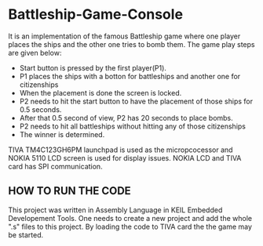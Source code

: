 # Battleship-Game-Console

It is an implementation of the famous Battleship game where one player places the ships and the other one tries to bomb them. The game play steps are given below:
  - Start  button is pressed by the first player(P1).
  - P1 places the ships with a botton for battleships and another one for citizenships
  - When the placement is done the screen is locked.
  - P2 needs to hit the start button to have the placement of those ships for 0.5 seconds.
  - After that 0.5 second of view, P2 has 20 seconds to place bombs. 
  - P2 needs to hit all battleships without hitting any of those citizenships
  - The winner is determined.
  
TIVA TM4C123GH6PM launchpad is used as the micropcocessor and NOKIA 5110 LCD screen is used for display issues. NOKIA LCD and TIVA card has SPI communication. 
  
  ## HOW TO RUN THE CODE
  
  This project was written in Assembly Language in KEIL Embedded Developement Tools. One needs to create a new project and add the whole ".s" files to this project. By loading the code to TIVA card the the game may be started.
